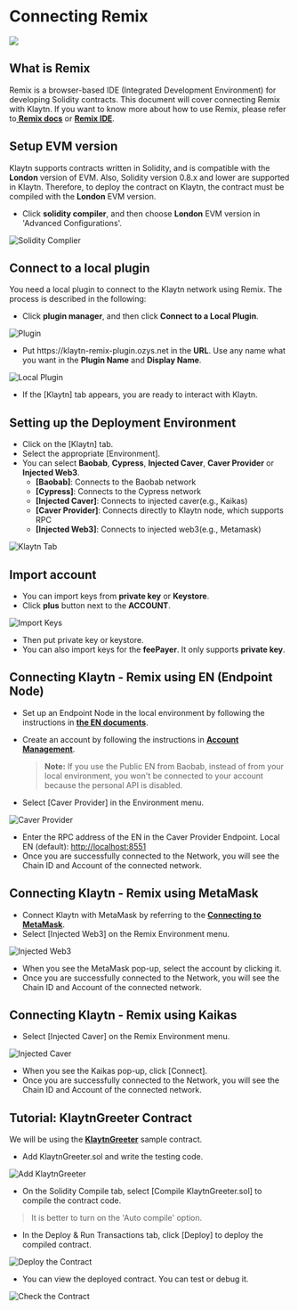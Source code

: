 # Connecting Remix

![](./img//klaytnXremix.png)

## What is Remix <a href="#what-is-remix" id="what-is-remix"></a>

Remix is a browser-based IDE (Integrated Development Environment) for developing Solidity contracts. This document will cover connecting Remix with Klaytn. If you want to know more about how to use Remix, please refer to[ **Remix docs**](https://remix-ide.readthedocs.io/en/latest/) or [**Remix IDE**](https://remix.ethereum.org/).

## Setup EVM version <a href="#setup-evm-version" id="setup-evm-version"></a>

Klaytn supports contracts written in Solidity, and is compatible with the **London** version of EVM. Also, Solidity version 0.8.x and lower are supported in Klaytn. Therefore, to deploy the contract on Klaytn, the contract must be compiled with the **London** EVM version.

- Click **solidity compiler**, and then choose **London** EVM version in 'Advanced Configurations'.

![Solidity Complier](img/remix-solidity-compiler.png)

## Connect to a local plugin <a href="#connect-to-a-local-plugin" id="connect-to-a-local-plugin"></a>

You need a local plugin to connect to the Klaytn network using Remix. The process is described in the following:

- Click **plugin manager**, and then click **Connect to a Local Plugin**.

![Plugin](../../bapp/tutorials/img/remix-environment-plugin.png)

- Put https\://klaytn-remix-plugin.ozys.net in the **URL**. Use any name what you want in the **Plugin Name** and **Display Name**.

![Local Plugin](../../bapp/tutorials/img/remix-local-plugin.png)

- If the [Klaytn] tab appears, you are ready to interact with Klaytn.

## Setting up the Deployment Environment <a href="#setting-up-the-deployment-environment" id="setting-up-the-deployment-environment"></a>

- Click on the [Klaytn] tab.
- Select the appropriate [Environment].
- You can select **Baobab**, **Cypress**, **Injected Caver**, **Caver Provider** or **Injected Web3**.
  - **[Baobab]**: Connects to the Baobab network
  - **[Cypress]**: Connects to the Cypress network
  - **[Injected Caver]**: Connects to injected caver(e.g., Kaikas)
  - **[Caver Provider]**: Connects directly to Klaytn node, which supports RPC
  - **[Injected Web3]**: Connects to injected web3(e.g., Metamask)

![Klaytn Tab](../../bapp/tutorials/img/remix-klaytn-tab.png)

## Import account <a href="#import-account" id="import-account"></a>

- You can import keys from **private key** or **Keystore**.
- Click **plus** button next to the **ACCOUNT**.

![Import Keys](../../bapp/tutorials/img/remix-klaytn-import-account.png)

- Then put private key or keystore.
- You can also import keys for the **feePayer**. It only supports **private key**.

## Connecting Klaytn - Remix using EN (Endpoint Node) <a href="#connecting-klaytn-remix-using-en" id="connecting-klaytn-remix-using-en"></a>

- Set up an Endpoint Node in the local environment by following the instructions in [**the EN documents**](https://docs.klaytn.foundation/getting-started/quick-start/launch-an-en).
- Create an account by following the instructions in [**Account Management**](https://docs.klaytn.foundation/getting-started/account).

  > **Note:** If you use the Public EN from Baobab, instead of from your local environment, you won't be connected to your account because the personal API is disabled.
- Select [Caver Provider] in the Environment menu.

![Caver Provider](img/env-caver-provider.png)

- Enter the RPC address of the EN in the Caver Provider Endpoint. Local EN (default): [http://localhost:8551](http://localhost:8551/)
- Once you are successfully connected to the Network, you will see the Chain ID and Account of the connected network.

## Connecting Klaytn - Remix using MetaMask <a href="#connecting-klaytn-remix-using-metamask" id="connecting-klaytn-remix-using-metamask"></a>

- Connect Klaytn with MetaMask by referring to the [**Connecting to MetaMask**](https://docs.klaytn.foundation/dapp/tutorials/connecting-metamask).
- Select [Injected Web3] on the Remix Environment menu.

![Injected Web3](img/env-injected-web3.png)

- When you see the MetaMask pop-up, select the account by clicking it.
- Once you are successfully connected to the Network, you will see the Chain ID and Account of the connected network.

## Connecting Klaytn - Remix using Kaikas <a href="#connecting-klaytn-remix-using-kaikas" id="connecting-klaytn-remix-using-kaikas"></a>

- Select [Injected Caver] on the Remix Environment menu.

![Injected Caver](img/env-injected-caver.png)

- When you see the Kaikas pop-up, click [Connect].
- Once you are successfully connected to the Network, you will see the Chain ID and Account of the connected network.

## Tutorial: KlaytnGreeter Contract <a href="#tutorial-klaytngreeter-contract" id="tutorial-klaytngreeter-contract"></a>

We will be using the [**KlaytnGreeter**](https://docs.klaytn.foundation/smart-contract/sample-contracts/klaytngreeter) sample contract.

- Add KlaytnGreeter.sol and write the testing code.

![Add KlaytnGreeter](../../bapp/tutorials/img/remix-add-klaytngreeter.png)

- On the Solidity Compile tab, select [Compile KlaytnGreeter.sol] to compile the contract code.

> It is better to turn on the 'Auto compile' option.

- In the Deploy & Run Transactions tab, click [Deploy] to deploy the compiled contract.

![Deploy the Contract](../../bapp/tutorials/img/remix-deploy-run-tx.png)

- You can view the deployed contract. You can test or debug it.

![Check the Contract](../../bapp/tutorials/img/remix-test-or-debug.png)
